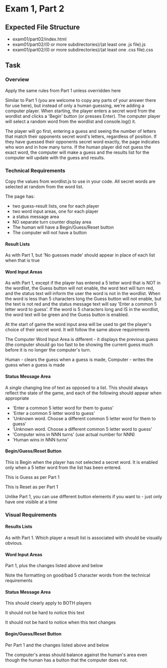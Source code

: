 # Exam 1, Part 2

## Expected File Structure
* exam01/part02/index.html
* exam01/part02/(0 or more subdirectories)/(at least one .js file).js
* exam01/part02/(0 or more subdirectories)/(at least one .css file).css

## Task

### Overview

Apply the same rules from Part 1 unless overridden here

Similar to Part 1 (you are welcome to copy any parts of your answer there for use here), but instead of only a human guessing, we're adding a computer player.
When starting, the player enters a secret word from the wordlist and clicks a 'Begin' button (or presses Enter). The computer player will select a random word from the wordlist and console.log() it.

The player will go first, entering a guess and seeing the number of letters that match their opponents secret word's letters, regardless of position.  If they have guessed their opponents secret word exactly, the page indicates who won and in how many turns. If the human player did not guess the exact word, the computer will make a guess and the results list for the computer will update with the guess and results. 

### Technical Requirements

Copy the values from wordlist.js to use in your code.  All secret words are selected at random from the word list.

The page has:
- two guess-result lists, one for each player
- two word input areas, one for each player
- a status message area
- NO separate turn counter display area 
- The human will have a Begin/Guess/Reset button
- The computer will not have a button

#### Result Lists

As with Part 1, but 'No guesses made' should appear in place of each list when that is true

#### Word Input Areas

As with Part 1, except if the player has entered a 5 letter word that is NOT in the wordlist, the Guess button will not enable, the word text will turn red, and the status text will inform the user the word is not in the wordlist.  When the word is less than 5 characters long the Guess button will not enable, but the text is not red and the status message text will say 'Enter a common 5 letter word to guess'.  If the word is 5 characters long and IS in the wordlist, the word text will be green and the Guess button is enabled. 

At the start of game the word input area will be used to get the player's choice of their secret word.  It will follow the same above requirements

The Computer Word Input Area is different - it displays the previous guess (the computer should go too fast to be showing the current guess much before it is no longer the computer's turn.

Human - clears the guess when a guess is made, Computer - writes the guess when a guess is made

#### Status Message Area

A _single_ changing line of text as opposed to a list.  This should always reflect the state of the game, and each of the following should appear when appropriate
* 'Enter a common 5 letter word for them to guess'
* 'Enter a common 5 letter word to guess'
* 'Unknown word.  Choose a different common 5 letter word for them to guess'
* 'Unknown word.  Choose a different common 5 letter word to guess'
* 'Computer wins in NNN turns' (use actual number for NNN)
* 'Human wins in NNN turns'

#### Begin/Guess/Reset Button

This is Begin when the player has not selected a secret word.  It is enabled only when a 5 letter word from the list has been entered.

This is Guess as per Part 1

This is Reset as per Part 1

Unlike Part 1, you can use different button elements if you want to - just only have one visible at a time

### Visual Requirements

#### Results Lists
As with Part 1.  Which player a result list is associated with should be visually obvious.

#### Word Input Areas

Part 1, plus the changes listed above and below

Note the formatting on good/bad 5 character words from the technical requirements

#### Status Message Area

This should clearly apply to BOTH players

It should not be hard to notice this text

It should not be hard to notice when this text changes

#### Begin/Guess/Reset Button

Per Part 1 and the changes listed above and below

The computer's areas should balance against the human's area even though the human has a button that the computer does not.

